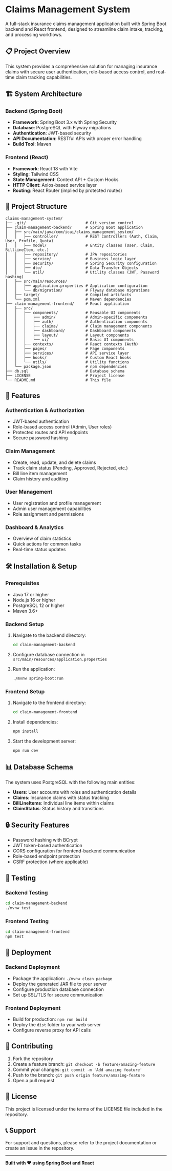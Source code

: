 # Claims Management System

A full-stack insurance claims management application built with Spring Boot backend and React frontend, designed to streamline claim intake, tracking, and processing workflows.

## 📋 Project Overview

This system provides a comprehensive solution for managing insurance claims with secure user authentication, role-based access control, and real-time claim tracking capabilities.

## 🏗️ System Architecture

### Backend (Spring Boot)
- **Framework**: Spring Boot 3.x with Spring Security
- **Database**: PostgreSQL with Flyway migrations
- **Authentication**: JWT-based security
- **API Documentation**: RESTful APIs with proper error handling
- **Build Tool**: Maven

### Frontend (React)
- **Framework**: React 18 with Vite
- **Styling**: Tailwind CSS
- **State Management**: Context API + Custom Hooks
- **HTTP Client**: Axios-based service layer
- **Routing**: React Router (implied by protected routes)

## 📁 Project Structure

```
claims-management-system/
├── .git/                          # Git version control
├── claim-management-backend/      # Spring Boot application
│   ├── src/main/java/com/icai/claims_management_system/
│   │   ├── controller/            # REST controllers (Auth, Claim, User, Profile, Quota)
│   │   ├── model/                 # Entity classes (User, Claim, BillLineItem, etc.)
│   │   ├── repository/            # JPA repositories
│   │   ├── service/               # Business logic layer
│   │   ├── security/              # Spring Security configuration
│   │   ├── dto/                   # Data Transfer Objects
│   │   └── util/                  # Utility classes (JWT, Password hashing)
│   ├── src/main/resources/
│   │   ├── application.properties # Application configuration
│   │   └── db/migration/          # Flyway database migrations
│   ├── target/                    # Compiled artifacts
│   └── pom.xml                    # Maven dependencies
├── claim-management-frontend/     # React application
│   ├── src/
│   │   ├── components/            # Reusable UI components
│   │   │   ├── admin/             # Admin-specific components
│   │   │   ├── auth/              # Authentication components
│   │   │   ├── claims/            # Claim management components
│   │   │   ├── dashboard/         # Dashboard components
│   │   │   ├── layout/            # Layout components
│   │   │   └── ui/                # Basic UI components
│   │   ├── contexts/              # React contexts (Auth)
│   │   ├── pages/                 # Page components
│   │   ├── services/              # API service layer
│   │   ├── hooks/                 # Custom React hooks
│   │   └── utils/                 # Utility functions
│   └── package.json               # npm dependencies
├── db.sql                         # Database schema
├── LICENSE                        # Project license
└── README.md                      # This file
```

## 🚀 Features

### Authentication & Authorization
- JWT-based authentication
- Role-based access control (Admin, User roles)
- Protected routes and API endpoints
- Secure password hashing

### Claim Management
- Create, read, update, and delete claims
- Track claim status (Pending, Approved, Rejected, etc.)
- Bill line item management
- Claim history and auditing

### User Management
- User registration and profile management
- Admin user management capabilities
- Role assignment and permissions

### Dashboard & Analytics
- Overview of claim statistics
- Quick actions for common tasks
- Real-time status updates

## 🛠️ Installation & Setup

### Prerequisites
- Java 17 or higher
- Node.js 16 or higher
- PostgreSQL 12 or higher
- Maven 3.6+

### Backend Setup
1. Navigate to the backend directory:
   ```bash
   cd claim-management-backend
   ```

2. Configure database connection in `src/main/resources/application.properties`

3. Run the application:
   ```bash
   ./mvnw spring-boot:run
   ```

### Frontend Setup
1. Navigate to the frontend directory:
   ```bash
   cd claim-management-frontend
   ```

2. Install dependencies:
   ```bash
   npm install
   ```

3. Start the development server:
   ```bash
   npm run dev
   ```

## 📊 Database Schema

The system uses PostgreSQL with the following main entities:
- **Users**: User accounts with roles and authentication details
- **Claims**: Insurance claims with status tracking
- **BillLineItems**: Individual line items within claims
- **ClaimStatus**: Status history and transitions

## 🔒 Security Features

- Password hashing with BCrypt
- JWT token-based authentication
- CORS configuration for frontend-backend communication
- Role-based endpoint protection
- CSRF protection (where applicable)

## 🧪 Testing

### Backend Testing
```bash
cd claim-management-backend
./mvnw test
```

### Frontend Testing
```bash
cd claim-management-frontend
npm test
```

## 🚀 Deployment

### Backend Deployment
- Package the application: `./mvnw clean package`
- Deploy the generated JAR file to your server
- Configure production database connection
- Set up SSL/TLS for secure communication

### Frontend Deployment
- Build for production: `npm run build`
- Deploy the `dist` folder to your web server
- Configure reverse proxy for API calls

## 🤝 Contributing

1. Fork the repository
2. Create a feature branch: `git checkout -b feature/amazing-feature`
3. Commit your changes: `git commit -m 'Add amazing feature'`
4. Push to the branch: `git push origin feature/amazing-feature`
5. Open a pull request

## 📝 License

This project is licensed under the terms of the LICENSE file included in the repository.

## 📞 Support

For support and questions, please refer to the project documentation or create an issue in the repository.

---

**Built with ❤️ using Spring Boot and React**
